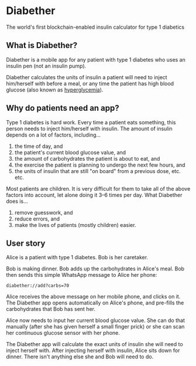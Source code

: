 # Diabether

The world's first blockchain-enabled insulin calculator for type 1 diabetics

## What is Diabether?

Diabether is a mobile app for any patient with type 1 diabetes who uses an insulin pen (not an insulin pump).

Diabether calculates the units of insulin a patient will need to inject him/herself with before a meal, or any time the patient has high blood glucose (also known as [hyperglycemia](https://en.wikipedia.org/wiki/Hyperglycemia)).

## Why do patients need an app?

Type 1 diabetes is hard work. Every time a patient eats something, this person needs to inject him/herself with insulin. The amount of insulin depends on a lot of factors, including…
1. the time of day, and
1. the patient's current blood glucose value, and
1. the amount of carbohydrates the patient is about to eat, and
1. the exercise the patient is planning to undergo the next few hours, and
1. the units of insulin that are still "on board" from a previous dose, etc. etc.

Most patients are children. It is very difficult for them to take all of the above factors into account, let alone doing it 3–6 times per day.
What Diabether does is…
1. remove guesswork, and
1. reduce errors, and
1. make the lives of patients (mostly children) easier.

## User story

Alice is a patient with type 1 diabetes. Bob is her caretaker.

Bob is making dinner. Bob adds up the carbohydrates in Alice's meal. Bob then sends this simple WhatsApp message to Alice her phone:

`diabether://add?carbs=70`

Alice receives the above message on her mobile phone, and clicks on it. The Diabether app opens automatically on Alice's phone, and pre-fills the carbohydrates that Bob has sent her.

Alice now needs to input her current blood glucose value. She can do that manually (after she has given herself a small finger prick) or she can scan her continuous glucose sensor with her phone.

The Diabether app will calculate the exact units of insulin she will need to inject herself with. After injecting herself with insulin, Alice sits down for dinner. There isn't anything else she and Bob will need to do.

